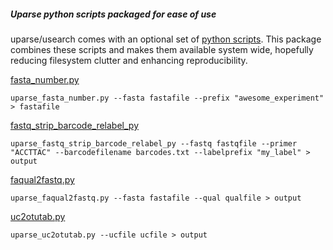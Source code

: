 ##### Uparse python scripts packaged for ease of use

uparse/usearch comes with an optional set of [python scripts](http://drive5.com/python/).
This package combines these scripts and makes them available system wide, hopefully reducing filesystem clutter
and enhancing reproducibility. 


[fasta_number.py](http://drive5.com/python/fasta_number_py.html)
```[python]
uparse_fasta_number.py --fasta fastafile --prefix "awesome_experiment" > fastafile
```

[fastq_strip_barcode_relabel_py](http://drive5.com/python/fastq_strip_barcode_relabel_py.html)
```[python]
uparse_fastq_strip_barcode_relabel_py --fastq fastqfile --primer "ACCTTAC" --barcodefilename barcodes.txt --labelprefix "my_label" > output
```

[faqual2fastq.py](http://drive5.com/python/faqual2fastq_py.html)
```[python]
uparse_faqual2fastq.py --fasta fastafile --qual qualfile > output
```


[uc2otutab.py](http://drive5.com/python/faqual2fastq_py.html)
```[python]
uparse_uc2otutab.py --ucfile ucfile > output
```
